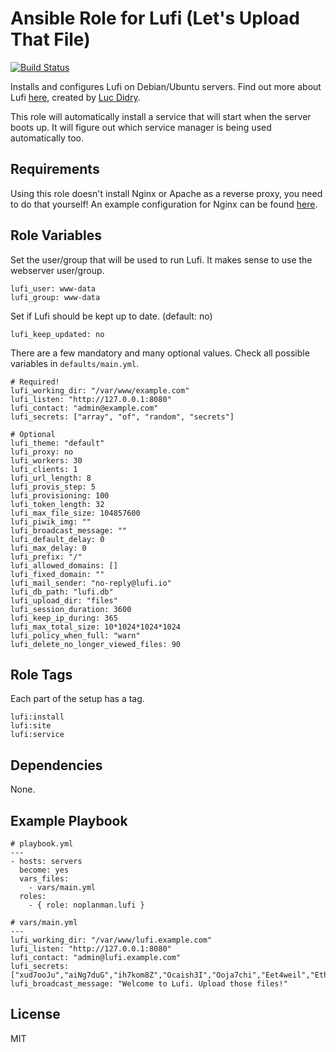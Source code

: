 # Ansible Role for Lufi (Let's Upload That File)

[![Build Status](https://travis-ci.org/noplanman/ansible-lufi.svg?branch=master)](https://travis-ci.org/noplanman/ansible-lufi)

Installs and configures Lufi on Debian/Ubuntu servers.
Find out more about Lufi [here](https://framagit.org/luc/lufi), created by [Luc Didry](https://framagit.org/u/luc).

This role will automatically install a service that will start when the server boots up.
It will figure out which service manager is being used automatically too.

## Requirements

Using this role doesn't install Nginx or Apache as a reverse proxy, you need to do that yourself!
An example configuration for Nginx can be found [here](https://framagit.org/luc/lufi/wikis/installation#putting-lufi-behind-nginx).

## Role Variables

Set the user/group that will be used to run Lufi. It makes sense to use the webserver user/group.

```
lufi_user: www-data
lufi_group: www-data
```

Set if Lufi should be kept up to date. (default: no)

```
lufi_keep_updated: no
```

There are a few mandatory and many optional values. Check all possible variables in `defaults/main.yml`.

```
# Required!
lufi_working_dir: "/var/www/example.com"
lufi_listen: "http://127.0.0.1:8080"
lufi_contact: "admin@example.com"
lufi_secrets: ["array", "of", "random", "secrets"]

# Optional
lufi_theme: "default"
lufi_proxy: no
lufi_workers: 30
lufi_clients: 1
lufi_url_length: 8
lufi_provis_step: 5
lufi_provisioning: 100
lufi_token_length: 32
lufi_max_file_size: 104857600
lufi_piwik_img: ""
lufi_broadcast_message: ""
lufi_default_delay: 0
lufi_max_delay: 0
lufi_prefix: "/"
lufi_allowed_domains: []
lufi_fixed_domain: ""
lufi_mail_sender: "no-reply@lufi.io"
lufi_db_path: "lufi.db"
lufi_upload_dir: "files"
lufi_session_duration: 3600
lufi_keep_ip_during: 365
lufi_max_total_size: 10*1024*1024*1024
lufi_policy_when_full: "warn"
lufi_delete_no_longer_viewed_files: 90
```

## Role Tags

Each part of the setup has a tag.

```
lufi:install
lufi:site
lufi:service
```

## Dependencies

None.

## Example Playbook

```
# playbook.yml
---
- hosts: servers
  become: yes
  vars_files:
    - vars/main.yml
  roles:
    - { role: noplanman.lufi }
```
```
# vars/main.yml
---
lufi_working_dir: "/var/www/lufi.example.com"
lufi_listen: "http://127.0.0.1:8080"
lufi_contact: "admin@lufi.example.com"
lufi_secrets: ["xud7ooJu","aiNg7duG","ih7kom8Z","Ocaish3I","Ooja7chi","Eet4weil","Ethee4Go","xahJ0ohy"]
lufi_broadcast_message: "Welcome to Lufi. Upload those files!"
```

## License

MIT
